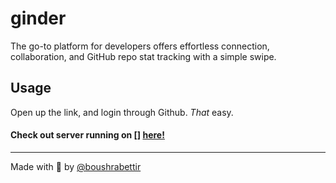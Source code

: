 # ginder

The go-to platform for developers offers effortless connection, collaboration, and GitHub repo stat tracking with a simple swipe.

## Usage

Open up the link, and login through Github. _That_ easy.


#### Check out server running on [] [here!](https://github.com/boushrabettir/ginder-backend)

---

Made with 💙 by [@boushrabettir](https://github.com/boushrabettir)

